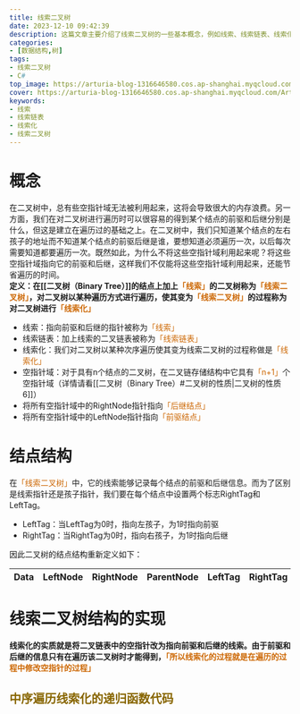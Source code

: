 ```yaml
---
title: 线索二叉树
date: 2023-12-10 09:42:39
description: 这篇文章主要介绍了线索二叉树的一些基本概念，例如线索、线索链表、线索化等等基础概念，这篇文章还将呈现出中序遍历线索化的关键代码
categories: 
- [数据结构,树]
tags: 
- 线索二叉树
- C#
top_image: https://arturia-blog-1316646580.cos.ap-shanghai.myqcloud.com/ArturiaBlogPicGo%2F%E6%90%9C%E5%9B%BE%E7%A5%9E%E5%99%A8_1702181170218.jpg
cover: https://arturia-blog-1316646580.cos.ap-shanghai.myqcloud.com/ArturiaBlogPicGo%2F%E6%90%9C%E5%9B%BE%E7%A5%9E%E5%99%A8_1702181170218.jpg
keywords: 
- 线索
- 线索链表
- 线索化
- 线索二叉树
---
```

# 概念
在二叉树中，总有些空指针域无法被利用起来，这将会导致很大的内存浪费。另一方面，我们在对二叉树进行遍历时可以很容易的得到某个结点的前驱和后继分别是什么，但这是建立在遍历过的基础之上。在二叉树中，我们只知道某个结点的左右孩子的地址而不知道某个结点的前驱后继是谁，要想知道必须遍历一次，以后每次需要知道都要遍历一次。既然如此，为什么不将这些空指针域利用起来呢？将这些空指针域指向它的前驱和后继，这样我们不仅能将这些空指针域利用起来，还能节省遍历的时间。</br>
<strong>定义：在[[二叉树（Binary Tree）]]的结点上加上<font color = "CC6600">「线索」</font>的二叉树称为<font color = "CC6600">「线索二叉树」</font>，对二叉树以某种遍历方式进行遍历，使其变为<font color = "CC6600">「线索二叉树」</font>的过程称为对二叉树进行<font color = "CC6600">「线索化」</font></strong>
- 线索：指向前驱和后继的指针被称为<font color = "CC6600">「线索」</font>
- 线索链表：加上线索的二叉链表被称为<font color = "CC6600">「线索链表」</font>
- 线索化：我们对二叉树以某种次序遍历使其变为线索二叉树的过程称做是<font color = "CC6600">「线索化」</font>
- 空指针域：对于具有n个结点的二叉树，在二叉链存储结构中它具有<font color = "CC6600">「n+1」</font>个空指针域（详情请看[[二叉树（Binary Tree）#二叉树的性质|二叉树的性质6]]）
- 将所有空指针域中的RightNode指针指向<font color = "CC6600">「后继结点」</font>
- 将所有空指针域中的LeftNode指针指向<font color = "CC6600">「前驱结点」</font>

# 结点结构
在<font color = "CC6600">「线索二叉树」</font>中，它的线索能够记录每个结点的前驱和后继信息。而为了区别是线索指针还是孩子指针，我们要在每个结点中设置两个标志RightTag和LeftTag。
- LeftTag：当LeftTag为0时，指向左孩子，为1时指向前驱
- RightTag：当RightTag为0时，指向右孩子，为1时指向后继

因此二叉树的结点结构重新定义如下：

| Data | LeftNode | RightNode | ParentNode | LeftTag | RightTag |
|:----:|:----:|:----:|:----:|:----:|:----:|

# 线索二叉树结构的实现
<strong>线索化的实质就是将二叉链表中的空指针改为指向前驱和后继的线索。由于前驱和后继的信息只有在遍历该二叉树时才能得到，<font color = "CC6600">「所以线索化的过程就是在遍历的过程中修改空指针的过程」</font></strong>

## <font color = "886600">中序遍历线索化的递归函数代码</font>
